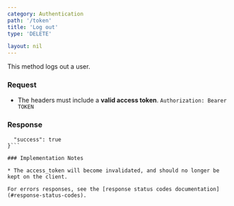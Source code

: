 ```yaml
---
category: Authentication
path: '/token'
title: 'Log out'
type: 'DELETE'

layout: nil
---
```


This method logs out a user.

### Request

* The headers must include a **valid access token**.
```Authorization: Bearer TOKEN```

### Response

```{
  "success": true
}```

### Implementation Notes

* The access_token will become invalidated, and should no longer be kept on the client.

For errors responses, see the [response status codes documentation](#response-status-codes).
